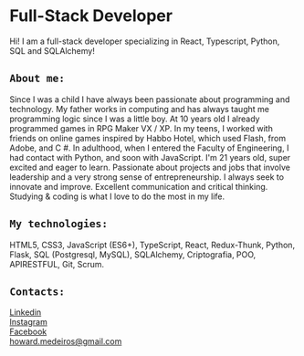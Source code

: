 # Full-Stack Developer

Hi! I am a full-stack developer specializing in React, Typescript, Python, SQL and SQLAlchemy!

## `About me:`

Since I was a child I have always been passionate about programming and technology. My father works in computing and has always taught me programming logic since I was a little boy. At 10 years old I already programmed games in RPG Maker VX / XP. In my teens, I worked with friends on online games inspired by Habbo Hotel, which used Flash, from Adobe, and C #. In adulthood, when I entered the Faculty of Engineering, I had contact with Python, and soon with JavaScript. I'm 21 years old, super excited and eager to learn. Passionate about projects and jobs that involve leadership and a very strong sense of entrepreneurship. I always seek to innovate and improve. Excellent communication and critical thinking. Studying & coding is what I love to do the most in my life.

## `My technologies:`

HTML5, CSS3, JavaScript (ES6+), TypeScript, React, Redux-Thunk, Python, Flask, SQL (Postgresql, MySQL), SQLAlchemy, Criptografia, POO, APIRESTFUL, Git, Scrum.

## `Contacts:`

[Linkedin](https://www.linkedin.com/in/how-dev/) \
[Instagram](https://www.instagram.com/how.dev/) \
[Facebook](https://www.facebook.com/howard.ricardo.9) \
[howard.medeiros@gmail.com](mailto:howard.medeiros@gmail.com)
